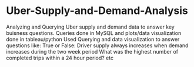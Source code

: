 # Uber-Supply-and-Demand-Analysis
Analyzing and Querying Uber supply and demand data to answer key buisness questions.  Queries done in MySQL and plots/data visualization done in tableau/python
Used Querying and data visualization to answer questions like:
True or False: Driver supply always increases when demand increases during the two week period
What was the highest number of completed trips within a 24 hour period?
etc
